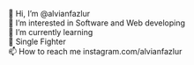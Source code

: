 👋 Hi, I’m @alvianfazlur <br>
👀 I’m interested in Software and Web developing<br>
🌱 I’m currently learning<br>
💞️ Single Fighter<br>
📫 How to reach me instagram.com/alvianfazlur<br>

<!---
alvianfazlur/alvianfazlur is a ✨ special ✨ repository because its `README.md` (this file) appears on your GitHub profile.
You can click the Preview link to take a look at your changes.
--->
